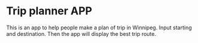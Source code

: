 # Trip planner APP
This is an app to help people make a plan of trip in Winnipeg.
Input starting and destination.
Then the app will display the best trip route.
